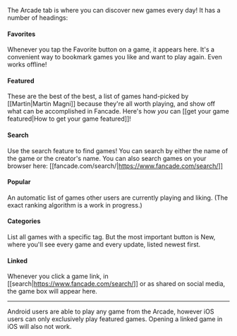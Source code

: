 The Arcade tab is where you can discover new games every day! It has a number of headings:

#### Favorites
Whenever you tap the Favorite button on a game, it appears here. It's a convenient way to bookmark games you like and want to play again. Even works offline!

#### Featured
These are the best of the best, a list of games hand-picked by [[Martin|Martin Magni]] because they're all worth playing, and show off what can be accomplished in Fancade. Here's how *you* can [[get your game featured|How to get your game featured]]!

#### Search
Use the search feature to find games! You can search by either the name of the game or the creator's name. You can also search games on your browser here: [[fancade.com/search/|https://www.fancade.com/search/]]

#### Popular
An automatic list of games other users are currently playing and liking. (The exact ranking algorithm is a work in progress.)

#### Categories
List all games with a specific tag. But the most important button is New, where you'll see every game and every update, listed newest first.

#### Linked
Whenever you click a game link, in [[search|https://www.fancade.com/search/]] or as shared on social media, the game box will appear here.

---

Android users are able to play any game from the Arcade, however iOS users can only exclusively play featured games. Opening a linked game in iOS will also not work.